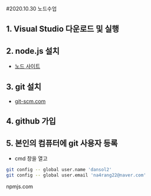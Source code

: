 #2020.10.30 노드수업
## 1. Visual Studio 다운로드 및 실행
## 2. node.js 설치
- [노드 사이트](http://nodejs.org)
## 3. git 설치
- [git-scm.com](http://git-scm.com)
## 4. github 가입
## 5. 본인의 컴퓨터에 git 사용자 등록
- cmd 창을 열고
```bash
git config -- global user.name 'dansol2'
git config -- global user.email 'na4rang22@naver.com'
```
npmjs.com